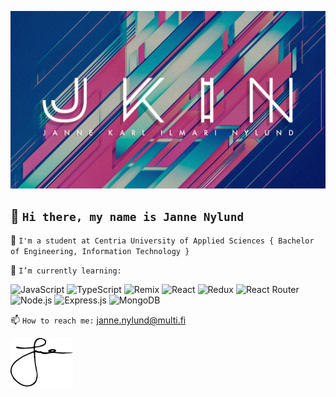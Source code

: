 ![WELCOME](https://github.com/janne-nylund/janne-nylund/blob/main/github.jpg "Janne Nylund")

## 👋 `Hi there, my name is Janne Nylund`

<!--
**janne-nylund/janne-nylund** is a ✨ _special_ ✨ repository because its `README.md` (this file) appears on your GitHub profile.

Here are some ideas to get you started:
-->
🏫  `I'm a student at Centria University of Applied Sciences { Bachelor of Engineering, Information Technology }`

🚀  `I’m currently learning:`

![JavaScript](https://img.shields.io/badge/javascript-%23323330.svg?logo=javascript&logoColor=%23F7DF1E&style=for-the-badge)
![TypeScript](https://img.shields.io/badge/typescript-%23007ACC.svg?logo=typescript&logoColor=white&style=for-the-badge)
![Remix](https://img.shields.io/badge/remix-%23007ACC.svg?logo=remix&logoColor=white&style=for-the-badge)
![React](https://img.shields.io/badge/react-%2320232a.svg?logo=react&logoColor=%2361DAFB&style=for-the-badge)
![Redux](https://img.shields.io/badge/redux-%23593d88.svg?logo=redux&logoColor=white&style=for-the-badge)
![React Router](https://img.shields.io/badge/React_Router-CA4245?logo=react-router&logoColor=white&style=for-the-badge)
![Node.js ](https://img.shields.io/badge/node.js-6DA55F?logo=node.js&logoColor=white&style=for-the-badge)
![Express.js](https://img.shields.io/badge/express.js-%23404d59.svg?logo=express&logoColor=%2361DAFB&style=for-the-badge)
![MongoDB](https://img.shields.io/badge/MongoDB-%234ea94b.svg?logo=mongodb&logoColor=white&style=for-the-badge)

📫  `How to reach me:`  [janne.nylund@multi.fi](mailto:janne.nylund@multi.fi)

<img src="name.png" width="100" /> 

